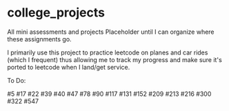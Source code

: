 # college_projects
All mini assessments and projects
Placeholder until I can organize where these assignments go.

I primarily use this project to practice leetcode on planes and car rides (which I frequent) thus allowing me to track my progress and make sure it's ported to leetcode when I land/get service. 

To Do:

#5
#17
#22
#39
#40
#47
#78
#90
#117
#131
#152
#209
#213
#216
#300
#322
#547
